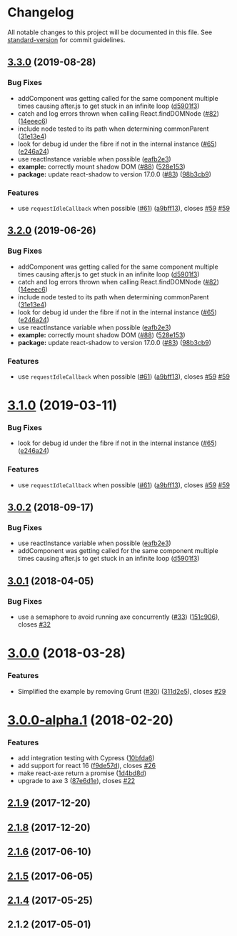 # Changelog

All notable changes to this project will be documented in this file. See [standard-version](https://github.com/conventional-changelog/standard-version) for commit guidelines.

## [3.3.0](https://github.com/dequelabs/react-axe/compare/v3.0.1...v3.3.0) (2019-08-28)

### Bug Fixes

- addComponent was getting called for the same component multiple times causing after.js to get stuck in an infinite loop ([d5901f3](https://github.com/dequelabs/react-axe/commit/d5901f3))
- catch and log errors thrown when calling React.findDOMNode ([#82](https://github.com/dequelabs/react-axe/issues/82)) ([14eeec6](https://github.com/dequelabs/react-axe/commit/14eeec6))
- include node tested to its path when determining commonParent ([31e13e4](https://github.com/dequelabs/react-axe/commit/31e13e4))
- look for debug id under the fibre if not in the internal instance ([#65](https://github.com/dequelabs/react-axe/issues/65)) ([e246a24](https://github.com/dequelabs/react-axe/commit/e246a24))
- use reactInstance variable when possible ([eafb2e3](https://github.com/dequelabs/react-axe/commit/eafb2e3))
- **example:** correctly mount shadow DOM ([#88](https://github.com/dequelabs/react-axe/issues/88)) ([528e153](https://github.com/dequelabs/react-axe/commit/528e153))
- **package:** update react-shadow to version 17.0.0 ([#83](https://github.com/dequelabs/react-axe/issues/83)) ([98b3cb9](https://github.com/dequelabs/react-axe/commit/98b3cb9))

### Features

- use `requestIdleCallback` when possible ([#61](https://github.com/dequelabs/react-axe/issues/61)) ([a9bff13](https://github.com/dequelabs/react-axe/commit/a9bff13)), closes [#59](https://github.com/dequelabs/react-axe/issues/59) [#59](https://github.com/dequelabs/react-axe/issues/59)

## [3.2.0](https://github.com/dequelabs/react-axe/compare/v3.0.1...v3.2.0) (2019-06-26)

### Bug Fixes

- addComponent was getting called for the same component multiple times causing after.js to get stuck in an infinite loop ([d5901f3](https://github.com/dequelabs/react-axe/commit/d5901f3))
- catch and log errors thrown when calling React.findDOMNode ([#82](https://github.com/dequelabs/react-axe/issues/82)) ([14eeec6](https://github.com/dequelabs/react-axe/commit/14eeec6))
- include node tested to its path when determining commonParent ([31e13e4](https://github.com/dequelabs/react-axe/commit/31e13e4))
- look for debug id under the fibre if not in the internal instance ([#65](https://github.com/dequelabs/react-axe/issues/65)) ([e246a24](https://github.com/dequelabs/react-axe/commit/e246a24))
- use reactInstance variable when possible ([eafb2e3](https://github.com/dequelabs/react-axe/commit/eafb2e3))
- **example:** correctly mount shadow DOM ([#88](https://github.com/dequelabs/react-axe/issues/88)) ([528e153](https://github.com/dequelabs/react-axe/commit/528e153))
- **package:** update react-shadow to version 17.0.0 ([#83](https://github.com/dequelabs/react-axe/issues/83)) ([98b3cb9](https://github.com/dequelabs/react-axe/commit/98b3cb9))

### Features

- use `requestIdleCallback` when possible ([#61](https://github.com/dequelabs/react-axe/issues/61)) ([a9bff13](https://github.com/dequelabs/react-axe/commit/a9bff13)), closes [#59](https://github.com/dequelabs/react-axe/issues/59) [#59](https://github.com/dequelabs/react-axe/issues/59)

# [3.1.0](https://github.com/dequelabs/react-axe/compare/v3.0.1...v3.1.0) (2019-03-11)

### Bug Fixes

- look for debug id under the fibre if not in the internal instance ([#65](https://github.com/dequelabs/react-axe/issues/65)) ([e246a24](https://github.com/dequelabs/react-axe/commit/e246a24))

### Features

- use `requestIdleCallback` when possible ([#61](https://github.com/dequelabs/react-axe/issues/61)) ([a9bff13](https://github.com/dequelabs/react-axe/commit/a9bff13)), closes [#59](https://github.com/dequelabs/react-axe/issues/59) [#59](https://github.com/dequelabs/react-axe/issues/59)

<a name="3.0.2"></a>

## [3.0.2](https://github.com/dequelabs/react-axe/compare/v3.0.1...v3.0.2) (2018-09-17)

### Bug Fixes

- use reactInstance variable when possible ([eafb2e3](eafb2e3b2356e54996c3eca106ba05505b91c4e7))
- addComponent was getting called for the same component multiple times causing after.js to get stuck in an infinite loop ([d5901f3](d5901f3b639c4cf2b0ed69e1d22cfe45ede088a1))

<a name="3.0.1"></a>

## [3.0.1](https://github.com/dequelabs/react-axe/compare/v3.0.0...v3.0.1) (2018-04-05)

### Bug Fixes

- use a semaphore to avoid running axe concurrently ([#33](https://github.com/dequelabs/react-axe/issues/33)) ([151c906](https://github.com/dequelabs/react-axe/commit/151c906)), closes [#32](https://github.com/dequelabs/react-axe/issues/32)

<a name="3.0.0"></a>

# [3.0.0](https://github.com/dequelabs/react-axe/compare/v3.0.0-alpha.1...v3.0.0) (2018-03-28)

### Features

- Simplified the example by removing Grunt ([#30](https://github.com/dequelabs/react-axe/issues/30)) ([311d2e5](https://github.com/dequelabs/react-axe/commit/311d2e5)), closes [#29](https://github.com/dequelabs/react-axe/issues/29)

<a name="3.0.0-alpha.1"></a>

# [3.0.0-alpha.1](https://github.com/dequelabs/react-axe/compare/v2.1.9...v3.0.0-alpha.1) (2018-02-20)

### Features

- add integration testing with Cypress ([10bfda6](https://github.com/dequelabs/react-axe/commit/10bfda6))
- add support for react 16 ([f9de57d](https://github.com/dequelabs/react-axe/commit/f9de57d)), closes [#26](https://github.com/dequelabs/react-axe/issues/26)
- make react-axe return a promise ([1d4bd8d](https://github.com/dequelabs/react-axe/commit/1d4bd8d))
- upgrade to axe 3 ([87e6d1e](https://github.com/dequelabs/react-axe/commit/87e6d1e)), closes [#22](https://github.com/dequelabs/react-axe/issues/22)

<a name="2.1.9"></a>

## [2.1.9](https://github.com/dequelabs/react-axe/compare/v2.1.8...v2.1.9) (2017-12-20)

<a name="2.1.8"></a>

## [2.1.8](https://github.com/dequelabs/react-axe/compare/2.1.6...v2.1.8) (2017-12-20)

<a name="2.1.6"></a>

## [2.1.6](https://github.com/dequelabs/react-axe/compare/2.1.5...2.1.6) (2017-06-10)

<a name="2.1.5"></a>

## [2.1.5](https://github.com/dequelabs/react-axe/compare/2.1.4...2.1.5) (2017-06-05)

<a name="2.1.4"></a>

## [2.1.4](https://github.com/dequelabs/react-axe/compare/2.1.2...2.1.4) (2017-05-25)

<a name="2.1.2"></a>

## 2.1.2 (2017-05-01)
